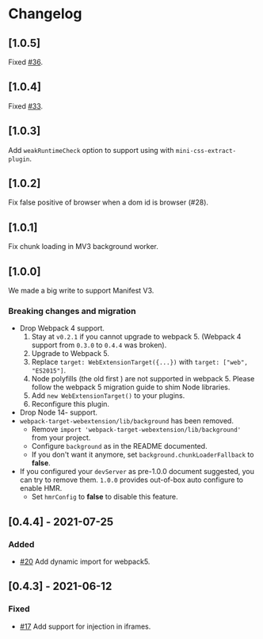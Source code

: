 # Changelog

## [1.0.5]

Fixed [#36](https://github.com/awesome-webextension/webpack-target-webextension/pull/36).

## [1.0.4]

Fixed [#33](https://github.com/awesome-webextension/webpack-target-webextension/issues/33).

## [1.0.3]

Add `weakRuntimeCheck` option to support using with `mini-css-extract-plugin`.

## [1.0.2]

Fix false positive of browser when a dom id is browser (#28).

## [1.0.1]

Fix chunk loading in MV3 background worker.

## [1.0.0]

We made a big write to support Manifest V3.

### Breaking changes and migration

- Drop Webpack 4 support.
  1. Stay at `v0.2.1` if you cannot upgrade to webpack 5.
     (Webpack 4 support from `0.3.0` to `0.4.4` was broken).
  1. Upgrade to Webpack 5.
  1. Replace `target: WebExtensionTarget({...})` with `target: ["web", "ES2015"]`.
  1. Node polyfills (the old first ) are not supported in webpack 5.
     Please follow the webpack 5 migration guide to shim Node libraries.
  1. Add `new WebExtensionTarget()` to your plugins.
  1. Reconfigure this plugin.
- Drop Node 14- support.
- `webpack-target-webextension/lib/background` has been removed.
  - Remove `import 'webpack-target-webextension/lib/background'` from your project.
  - Configure `background` as in the README documented.
  - If you don't want it anymore, set `background.chunkLoaderFallback` to **false**.
- If you configured your `devServer` as pre-1.0.0 document suggested,
  you can try to remove them. `1.0.0` provides out-of-box auto configure to enable HMR.
  - Set `hmrConfig` to **false** to disable this feature.

## [0.4.4] - 2021-07-25

### Added

- [#20](https://github.com/crimx/webpack-target-webextension/pull/20) Add dynamic import for webpack5.

## [0.4.3] - 2021-06-12

### Fixed

- [#17](https://github.com/crimx/webpack-target-webextension/pull/17) Add support for injection in iframes.
